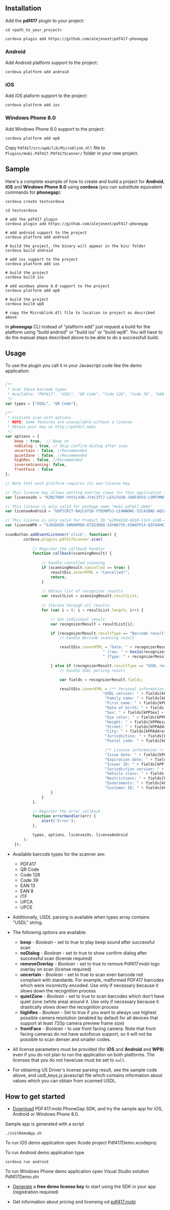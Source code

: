 ## Installation

Add the **pdf417** plugin to your project:

	cd <path_to_your_project>
	
    cordova plugin add https://github.com/alejonext/pdf417-phonegap

### Android

Add Android platform support to the project:

    cordova platform add android
    
### iOS

Add iOS plaform support to the project:

    cordova platform add ios
    
### Windows Phone 8.0

Add Windows Phone 8.0 support to the project:

	cordova platform add wp8

Copy `Pdf417/src/wp8/lib/Microblink.dll` file to `Plugins/mobi.Pdf417.Pdf417Scanner/` folder in your new project.

## Sample

Here's a complete example of how to create and build a project for **Android**, **iOS** and **Windows Phone 8.0** using **cordova** (you can substitute equivalent commands for **phonegap**):

```shell
cordova create testcordova

cd testcordova

# add the pdf417 plugin
cordova plugin add https://github.com/alejonext/pdf417-phonegap

# add android support to the project
cordova platform add android

# build the project, the binary will appear in the bin/ folder
cordova build android

# add ios support to the project
cordova platform add ios

# build the project
cordova build ios

# add windows phone 8.0 support to the project
cordova platform add wp8

# build the project
cordova build wp8

# copy the Microblink.dll file to location in project as described above
```

In **phonegap** CLI instead of "platform add" just request a build for the platform using "build android" or "build ios" or "build wp8". You will have to do the manual steps described above to be able to do a successfull build.

## Usage

To use the plugin you call it in your Javascript code like the demo application:

```javascript

/**
 * Scan these barcode types
 * Available: "PDF417", "USDL", "QR Code", "Code 128", "Code 39", "EAN 13", "EAN 8", "ITF", "UPCA", "UPCE"
 */
var types = ["USDL", "QR Code"];

/**
 * Initiate scan with options
 * NOTE: Some features are unavailable without a license
 * Obtain your key at http://pdf417.mobi
 */
var options = {
    beep : true,  // Beep on
    noDialog : true, // Skip confirm dialog after scan
    uncertain : false, //Recommended
    quietZone : false, //Recommended
    highRes : false, //Recommended
    inverseScanning: false,
    frontFace : false
};

// Note that each platform requires its own license key

// This license key allows setting overlay views for this application ID: mobi.pdf417.demo
var licenseiOs = "RZNIT6NY-YUY2L44B-JY4C3TC7-LE5LFU2B-JOAF4FO3-L5MTVMWT-IFFYAXQV-3NPQQA4G";

// This license is only valid for package name "mobi.pdf417.demo"
var licenseAndroid = "UDPICR2T-RA2LGTSD-YTEONPSJ-LE4WWOWC-5ICAIBAE-AQCAIBAE-AQCAIBAE-AQCFKMFM";

// This license is only valid for Product ID "e2994220-6b3d-11e5-a1d6-4be717ee9e23"
var licenseWP8 = "5JKGDHZK-5WN4KMQO-6TZU3KDQ-I4YN67V5-XSN4FFS3-OZFAXHK7-EMETU6XD-EY74TM4T";    
    
scanButton.addEventListener('click', function() {    
		cordova.plugins.pdf417Scanner.scan(
		
			// Register the callback handler
			function callback(scanningResult) {
				
				// handle cancelled scanning
				if (scanningResult.cancelled == true) {
					resultDiv.innerHTML = "Cancelled!";
					return;
				}
				
				// Obtain list of recognizer results
				var resultList = scanningResult.resultList;
				
				// Iterate through all results
				for (var i = 0; i < resultList.length; i++) {

					// Get individual result
					var recognizerResult = resultList[i];

					if (recognizerResult.resultType == "Barcode result") {
						// handle Barcode scanning result

						resultDiv.innerHTML = "Data: " + recognizerResult.data +
										   " (raw: " + hex2a(recognizerResult.raw) + ")" +
										   " (Type: " + recognizerResult.type + ")";

					} else if (recognizerResult.resultType == "USDL result") {
						// handle USDL parsing result

						var fields = recognizerResult.fields;

						resultDiv.innerHTML = /** Personal information */
										   "USDL version: " + fields[kPPAamvaVersionNumber] + "; " +
											"Family name: " + fields[kPPCustomerFamilyName] + "; " +
											"First name: " + fields[kPPCustomerFirstName] + "; " +
											"Date of birth: " + fields[kPPDateOfBirth] + "; " +
											"Sex: " + fields[kPPSex] + "; " +
											"Eye color: " + fields[kPPEyeColor] + "; " +
											"Height: " + fields[kPPHeight] + "; " +
											"Street: " + fields[kPPAddressStreet] + "; " +
											"City: " + fields[kPPAddressCity] + "; " +
											"Jurisdiction: " + fields[kPPAddressJurisdictionCode] + "; " +
											"Postal code: " + fields[kPPAddressPostalCode] + "; " +

											/** License information */
											"Issue date: " + fields[kPPDocumentIssueDate] + "; " +
											"Expiration date: " + fields[kPPDocumentExpirationDate] + "; " +
											"Issuer ID: " + fields[kPPIssuerIdentificationNumber] + "; " +
											"Jurisdiction version: " + fields[kPPJurisdictionVersionNumber] + "; " +
											"Vehicle class: " + fields[kPPJurisdictionVehicleClass] + "; " +
											"Restrictions: " + fields[kPPJurisdictionRestrictionCodes] + "; " +
											"Endorsments: " + fields[kPPJurisdictionEndorsementCodes] + "; " +
											"Customer ID: " + fields[kPPCustomerIdNumber] + "; ";
					}
				}
			},
			
			// Register the error callback
			function errorHandler(err) {
				alert('Error');
			},

			types, options, licenseiOs, licenseAndroid
		);
	});

```
+ Available barcode types for the scanner are:
    + PDF417
    + QR Code
    + Code 128
    + Code 39
    + EAN 13
    + EAN 8
    + ITF
    + UPCA
    + UPCE
    
+ Additionally, USDL parsing is available when types array contains "USDL" string.

+ The following options are available:
    + **beep** - *Boolean* - set to true to play beep sound after successful scan
    + **noDialog** - *Boolean* - set to true to show confirm dialog after successful scan (license required)
    + **removeOverlay** - *Boolean* - set to true to remove Pdf417.mobi logo overlay on scan (license required)
    + **uncertain** - *Boolean* - set to true to scan even barcode not compliant with standards. For example, malformed PDF417 barcodes which were incorrectly encoded. Use only if necessary because it slows down the recognition process
    + **quietZone** - *Boolean* - set to true to scan barcodes which don't have quiet zone (white area) around it. Use only if necessary because it drastically slows down the recognition process 
    + **highRes** - *Boolean* - Set to true if you want to always use highest possible camera resolution (enabled by default for all devices that support at least 720p camera preview frame size)
    + **frontFace** - *Boolean* - to use front facing camera. Note that front facing cameras do not have autofocus support, so it will not be possible to scan denser and smaller codes.


+ All license parameters must be provided (for **iOS** and **Android** and **WP8**) even if you do not plan to run the application on both platforms. The licenses that you do not have/use must be set to `null`.

+ For obtaining US Driver's license parsing result, see the sample code above, and usdl_keys.js javascript file which contains information about values which you can obtain from scanned USDL. 

## How to get started

- [Download](https://github.com/PDF417/pdf417-phonegap/archive/master.zip) PDF417.mobi PhoneGap SDK, and try the sample app for iOS, Android or Windows Phone 8.0.

Sample app is generated with a script

```shell
./initDemoApp.sh
```

To run iOS demo application open Xcode project Pdf417Demo.xcodeproj

To run Android demo application type

```shell
cordova run android
```
To run Windows Phone demo application open Visual Studio solution Pdf417Demo.sln

- [Generate](https://microblink.com/login?url=/customer/generatedemolicence) a **free demo license key** to start using the SDK in your app (registration required)

- Get information about pricing and licensing od [pdf417.mobi](http://pdf417.mobi/#pricing)
